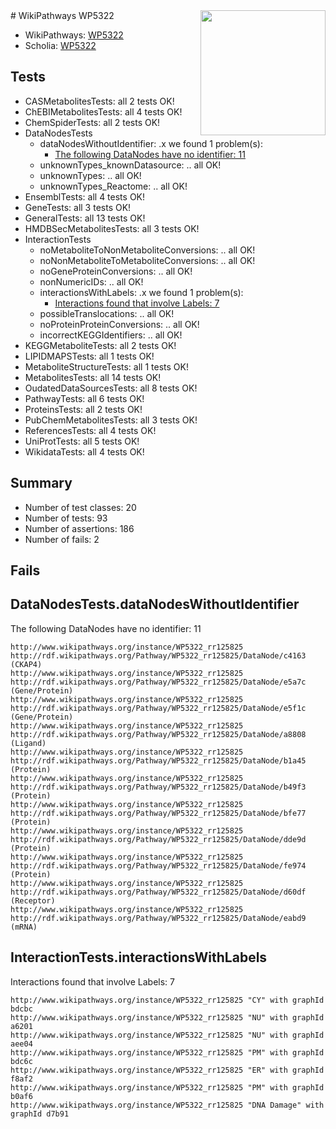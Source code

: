 <img style="float: right; width: 200px" src="https://upload.wikimedia.org/wikipedia/commons/thumb/8/83/Wplogo_with_text_500.png/640px-Wplogo_with_text_500.png" />
# WikiPathways WP5322

* WikiPathways: [WP5322](https://wikipathways.org/pathways/WP5322)
* Scholia: [WP5322](https://scholia.toolforge.org/wikipathways/WP5322)
## Tests
* CASMetabolitesTests: all 2 tests OK!
* ChEBIMetabolitesTests: all 4 tests OK!
* ChemSpiderTests: all 2 tests OK!
* DataNodesTests
    * dataNodesWithoutIdentifier: .x we found 1 problem(s):
        * [The following DataNodes have no identifier: 11](#8792c491)
    * unknownTypes_knownDatasource: .. all OK!
    * unknownTypes: .. all OK!
    * unknownTypes_Reactome: .. all OK!
* EnsemblTests: all 4 tests OK!
* GeneTests: all 3 tests OK!
* GeneralTests: all 13 tests OK!
* HMDBSecMetabolitesTests: all 3 tests OK!
* InteractionTests
    * noMetaboliteToNonMetaboliteConversions: .. all OK!
    * noNonMetaboliteToMetaboliteConversions: .. all OK!
    * noGeneProteinConversions: .. all OK!
    * nonNumericIDs: .. all OK!
    * interactionsWithLabels: .x we found 1 problem(s):
        * [Interactions found that involve Labels: 7](#630d267e)
    * possibleTranslocations: .. all OK!
    * noProteinProteinConversions: .. all OK!
    * incorrectKEGGIdentifiers: .. all OK!
* KEGGMetaboliteTests: all 2 tests OK!
* LIPIDMAPSTests: all 1 tests OK!
* MetaboliteStructureTests: all 1 tests OK!
* MetabolitesTests: all 14 tests OK!
* OudatedDataSourcesTests: all 8 tests OK!
* PathwayTests: all 6 tests OK!
* ProteinsTests: all 2 tests OK!
* PubChemMetabolitesTests: all 3 tests OK!
* ReferencesTests: all 4 tests OK!
* UniProtTests: all 5 tests OK!
* WikidataTests: all 4 tests OK!


## Summary

* Number of test classes: 20
* Number of tests: 93
* Number of assertions: 186
* Number of fails: 2

## Fails

<a name="8792c491" />

## DataNodesTests.dataNodesWithoutIdentifier

The following DataNodes have no identifier: 11
```
http://www.wikipathways.org/instance/WP5322_rr125825 http://rdf.wikipathways.org/Pathway/WP5322_rr125825/DataNode/c4163 (CKAP4)
http://www.wikipathways.org/instance/WP5322_rr125825 http://rdf.wikipathways.org/Pathway/WP5322_rr125825/DataNode/e5a7c (Gene/Protein)
http://www.wikipathways.org/instance/WP5322_rr125825 http://rdf.wikipathways.org/Pathway/WP5322_rr125825/DataNode/e5f1c (Gene/Protein)
http://www.wikipathways.org/instance/WP5322_rr125825 http://rdf.wikipathways.org/Pathway/WP5322_rr125825/DataNode/a8808 (Ligand)
http://www.wikipathways.org/instance/WP5322_rr125825 http://rdf.wikipathways.org/Pathway/WP5322_rr125825/DataNode/b1a45 (Protein)
http://www.wikipathways.org/instance/WP5322_rr125825 http://rdf.wikipathways.org/Pathway/WP5322_rr125825/DataNode/b49f3 (Protein)
http://www.wikipathways.org/instance/WP5322_rr125825 http://rdf.wikipathways.org/Pathway/WP5322_rr125825/DataNode/bfe77 (Protein)
http://www.wikipathways.org/instance/WP5322_rr125825 http://rdf.wikipathways.org/Pathway/WP5322_rr125825/DataNode/dde9d (Protein)
http://www.wikipathways.org/instance/WP5322_rr125825 http://rdf.wikipathways.org/Pathway/WP5322_rr125825/DataNode/fe974 (Protein)
http://www.wikipathways.org/instance/WP5322_rr125825 http://rdf.wikipathways.org/Pathway/WP5322_rr125825/DataNode/d60df (Receptor)
http://www.wikipathways.org/instance/WP5322_rr125825 http://rdf.wikipathways.org/Pathway/WP5322_rr125825/DataNode/eabd9 (mRNA)
```

<a name="630d267e" />

## InteractionTests.interactionsWithLabels

Interactions found that involve Labels: 7
```
http://www.wikipathways.org/instance/WP5322_rr125825 "CY" with graphId bdcbc
http://www.wikipathways.org/instance/WP5322_rr125825 "NU" with graphId a6201
http://www.wikipathways.org/instance/WP5322_rr125825 "NU" with graphId aee04
http://www.wikipathways.org/instance/WP5322_rr125825 "PM" with graphId bdc6c
http://www.wikipathways.org/instance/WP5322_rr125825 "ER" with graphId f8af2
http://www.wikipathways.org/instance/WP5322_rr125825 "PM" with graphId b0af6
http://www.wikipathways.org/instance/WP5322_rr125825 "DNA Damage" with graphId d7b91
```

